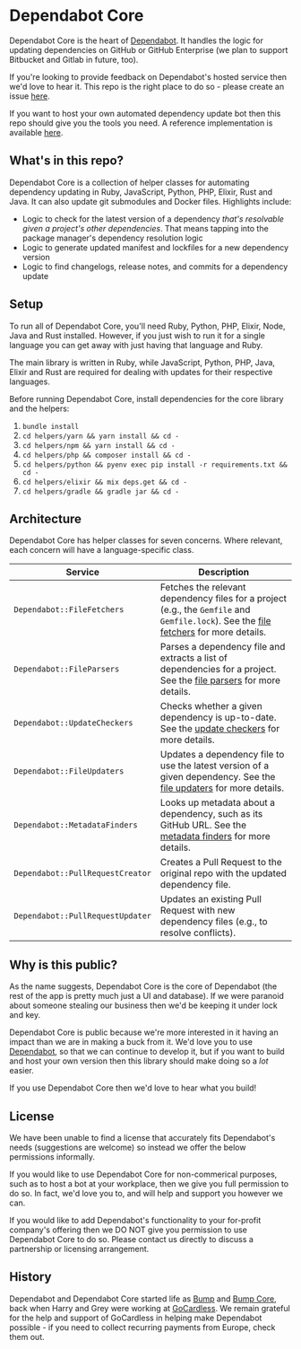 # Dependabot Core

Dependabot Core is the heart of [Dependabot][dependabot]. It handles the logic
for updating dependencies on GitHub or GitHub Enterprise (we plan to support
Bitbucket and Gitlab in future, too).

If you're looking to provide feedback on Dependabot's hosted service then we'd
love to hear it. This repo is the right place to do so - please create an issue
[here][issues].

If you want to host your own automated dependency update bot then this repo
should give you the tools you need. A reference implementation is available
[here][dependabot-script].

## What's in this repo?

Dependabot Core is a collection of helper classes for automating dependency
updating in Ruby, JavaScript, Python, PHP, Elixir, Rust and Java. It can also
update git submodules and Docker files. Highlights include:

- Logic to check for the latest version of a dependency *that's resolvable given
  a project's other dependencies*. That means tapping into the package manager's
  dependency resolution logic
- Logic to generate updated manifest and lockfiles for a new dependency version
- Logic to find changelogs, release notes, and commits for a dependency update

## Setup

To run all of Dependabot Core, you'll need Ruby, Python, PHP, Elixir, Node,
Java and Rust installed. However, if you just wish to run it for a single
language you can get away with just having that language and Ruby.

The main library is written in Ruby, while JavaScript, Python, PHP, Java,
Elixir and Rust are required for dealing with updates for their respective
languages.

Before running Dependabot Core, install dependencies for the core library and
the helpers:

1. `bundle install`
2. `cd helpers/yarn && yarn install && cd -`
3. `cd helpers/npm && yarn install && cd -`
4. `cd helpers/php && composer install && cd -`
5. `cd helpers/python && pyenv exec pip install -r requirements.txt && cd -`
6. `cd helpers/elixir && mix deps.get && cd -`
7. `cd helpers/gradle && gradle jar && cd -`

## Architecture

Dependabot Core has helper classes for seven concerns. Where relevant, each
concern will have a language-specific class.

| Service                          | Description                                                                                   |
|----------------------------------|-----------------------------------------------------------------------------------------------|
| `Dependabot::FileFetchers`       | Fetches the relevant dependency files for a project (e.g., the `Gemfile` and `Gemfile.lock`). See the [file fetchers](https://github.com/dependabot/dependabot-core/tree/master/lib/dependabot/file_fetchers) for more details. |
| `Dependabot::FileParsers`        | Parses a dependency file and extracts a list of dependencies for a project. See the [file parsers](https://github.com/dependabot/dependabot-core/tree/master/lib/dependabot/file_parsers) for more details. |
| `Dependabot::UpdateCheckers`     | Checks whether a given dependency is up-to-date. See the [update checkers](https://github.com/dependabot/dependabot-core/tree/master/lib/dependabot/update_checkers) for more details. |
| `Dependabot::FileUpdaters`       | Updates a dependency file to use the latest version of a given dependency. See the [file updaters](https://github.com/dependabot/dependabot-core/tree/master/lib/dependabot/file_updaters) for more details. |
| `Dependabot::MetadataFinders`    | Looks up metadata about a dependency, such as its GitHub URL. See the [metadata finders](https://github.com/dependabot/dependabot-core/tree/master/lib/dependabot/metadata_finders) for more details. |
| `Dependabot::PullRequestCreator` | Creates a Pull Request to the original repo with the updated dependency file.                 |
| `Dependabot::PullRequestUpdater` | Updates an existing Pull Request with new dependency files (e.g., to resolve conflicts).      |

## Why is this public?

As the name suggests, Dependabot Core is the core of Dependabot (the rest of the
app is pretty much just a UI and database). If we were paranoid about someone
stealing our business then we'd be keeping it under lock and key.

Dependabot Core is public because we're more interested in it having an
impact than we are in making a buck from it. We'd love you to use
[Dependabot][dependabot], so that we can continue to develop it, but if you want
to build and host your own version then this library should make doing so a
*lot* easier.

If you use Dependabot Core then we'd love to hear what you build!

## License

We have been unable to find a license that accurately fits Dependabot's needs
(suggestions are welcome) so instead we offer the below permissions informally.

If you would like to use Dependabot Core for non-commerical purposes, such as to
host a bot at your workplace, then we give you full permission to do so. In
fact, we'd love you to, and will help and support you however we can.

If you would like to add Dependabot's functionality to your for-profit company's
offering then we DO NOT give you permission to use Dependabot Core to do so.
Please contact us directly to discuss a partnership or licensing arrangement.

## History

Dependabot and Dependabot Core started life as [Bump][bump] and
[Bump Core][bump-core], back when Harry and Grey were working at
[GoCardless][gocardless]. We remain grateful for the help and support of
GoCardless in helping make Dependabot possible - if you need to collect
recurring payments from Europe, check them out.

[dependabot]: https://dependabot.com
[issues]: https://github.com/dependabot/dependabot-core/issues
[dependabot-script]: https://github.com/dependabot/dependabot-script
[bump]: https://github.com/gocardless/bump
[bump-core]: https://github.com/gocardless/bump-core
[gocardless]: https://gocardless.com
[elixir-pr]: https://github.com/dependabot/dependabot-core/pull/10
